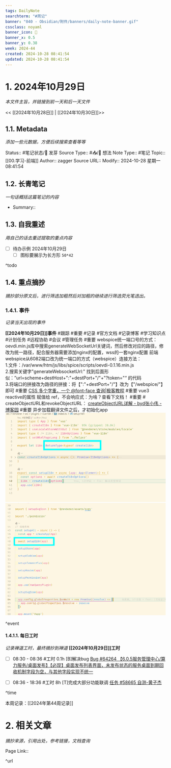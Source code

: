 ```yaml
---
tags: DailyNote
searchterm: "#周记"
banner: "040 - Obsidian/附件/banners/daily-note-banner.gif"
cssclass: noyaml
banner_icon: 💌
banner_x: 0.5
banner_y: 0.38
week: 2024-44
created: 2024-10-28 08:41:54
updated: 2024-10-28 08:41:54
---
```


# 1. 2024年10月29日

_本文件主旨，并链接到前一天和后一天文件_

<< [[2024年10月28日]] | [[2024年10月30日]]>>

## 1.1. Metadata

_添加一些元数据，方便后续搜索查看等等_

Status:: #笔记状态/🌱 发芽
Source Type:: #📥/💭 想法 
Note Type:: #笔记
Topic:: [[00.学习-前端]]
Author:: zagger
Source URL::
Modify:: 2024-10-28 星期一 08:41:54

## 1.2. 长青笔记

_一句话概括这篇笔记的内容_

- Summary::

## 1.3. 自我重述

_用自己的话去重述提取的重点内容_

- [ ] 待办示例 2024年10月29日
	- [ ] 图标要展示为长方形 `50*42`

^todo

## 1.4. 重点摘抄

_摘抄部分原文后，进行筛选加粗然后对加粗的继续进行筛选荧光笔选出。_

### 1.4.1. 事件

_记录当天出现的事件_

**[[2024年10月29日]]事件** 
#跟踪 #重要 #记录 #官方文档 #记录博客 #学习知识点 #计划任务 #远程协助 #会议 #管理任务
#重要 webspice统一端口号的方式：oevdi.min.js库中搜索generateWebSocketUrl关键词，然后修改对应的路径，修改为统一路径，配合服务器需要添加nginx的配置，wss的一套nginx配置
前端webspice从6082端口改为统一端口的方式（webspice）连接方法：  
1.文件：/var/www/htm/js/libs/spice/scripts/oevdi-0.1.16.min.js  
2.搜索关键字"generateWebsocketUrl:" 找到后面形似：”url=scheme+destHost+":"+destPort+"/"+"?token="“ 的代码  
3.将端口的拼接改为路径的拼接：将【":"+destPort+"/"】改为【"/webspice/"】即可
#重要 [CSS 多个字重，一个 @font-face 查询|极客教程](https://geek-docs.com/css/css-ask-answer/670_css_multiple_fontweights_one_fontface_query.html)
#重要 vue3 reactive的属性 赋值给 ref，不会响应式：为啥？查看下文档！
#重要 # createObjectURL和revokeObjectURL： [createObjectURL详解 - byd张小伟 - 博客园](https://www.cnblogs.com/bydzhangxiaowei/p/17781647.html)
#重要 异步加载翻译文件之后，才初始化app ![image.png](https://raw.githubusercontent.com/zaggerj/obsidian_picgo/main/obsidian/20241029171153.png)
![image.png](https://raw.githubusercontent.com/zaggerj/obsidian_picgo/main/obsidian/20241029171208.png)

^event

#### 1.4.1.1. 每日工时

_记录禅道工时，最终摘抄到禅道_
**[[2024年10月29日]]工时**
- [ ] 08:30 - 08:36 #工时 0.1h	[B]解决bug	 [Bug #64264 【6.0.5服务管理中心/算力服务/桌面发布】【必现】桌面发布列表界面，未发布状态的服务桌面到期回收机制字段为空，与其他字段实现不统一](http://172.16.203.14:2980/bug-view-64264.html?onlybody=yes&tid=i2sh4q46)	
- [ ] 08:36 - 18:36 #工时 8h	[T]完成大部分功能联调	 [任务 #58665 自测-黄子杰](http://172.16.203.14:2980/task-view-58665.html?onlybody=yes&tid=i2sh4q46)	


^time

本周记录：[[2024年第44周记录]]

# 2. 相关文章

_摘抄来源，引用出处，参考链接，文档查询_

Page Link::

^url
